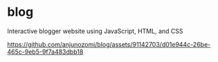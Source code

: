 # blog
Interactive blogger website using JavaScript, HTML, and CSS

https://github.com/anjunozomi/blog/assets/91142703/d01e944c-26be-465c-9eb5-9f7a483dbb18
